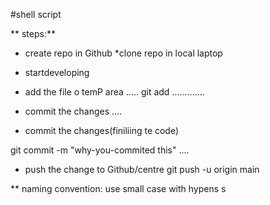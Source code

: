 #shell script

** steps:**
* create repo in Github
*clone repo in local laptop
* startdeveloping
*  add the file o temP area
.....
git add <file name>
.............

* commit the changes
....
 * commit the changes(finiliing te code)

 git commit -m "why-you-commited this"
....
* push the change to Github/centre
git push -u origin main

** naming convention: use small case with hypens  s